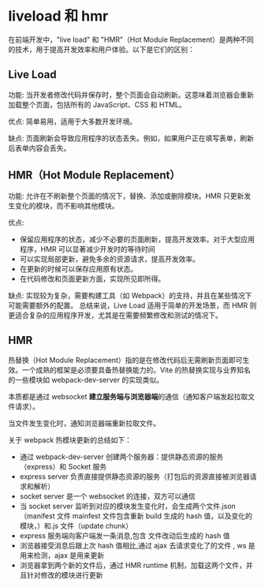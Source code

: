 # liveload 和 hmr

在前端开发中，"live load" 和 "HMR"（Hot Module Replacement）是两种不同的技术，用于提高开发效率和用户体验。以下是它们的区别：

## Live Load

功能: 当开发者修改代码并保存时，整个页面会自动刷新。这意味着浏览器会重新加载整个页面，包括所有的 JavaScript、CSS 和 HTML。

优点: 简单易用，适用于大多数开发环境。

缺点: 页面刷新会导致应用程序的状态丢失。例如，如果用户正在填写表单，刷新后表单内容会丢失。

## HMR（Hot Module Replacement）

功能: 允许在不刷新整个页面的情况下，替换、添加或删除模块。HMR 只更新发生变化的模块，而不影响其他模块。

优点:

- 保留应用程序的状态，减少不必要的页面刷新，提高开发效率。对于大型应用程序，HMR 可以显著减少开发时的等待时间
- 可以实现局部更新，避免多余的资源请求，提高开发效率。
- 在更新的时候可以保存应用原有状态。
- 在代码修改和页面更新方面，实现所见即所得。

缺点: 实现较为复杂，需要构建工具（如 Webpack）的支持，并且在某些情况下可能需要额外的配置。
总结来说，Live Load 适用于简单的开发场景，而 HMR 则更适合复杂的应用程序开发，尤其是在需要频繁修改和测试的情况下。

## HMR

热替换（Hot Module Replacement）指的是在修改代码后无需刷新页面即可生效。一个成熟的框架是必须要具备热替换能力的。Vite 的热替换实现与业界知名的一些模块如 webpack-dev-server 的实现类似。

本质都是通过 websocket **建立服务端与浏览器端**的通信（通知客户端发起拉取文件请求）。

当文件发生变化时，通知浏览器端重新拉取文件。

关于 webpack 热模块更新的总结如下：

- 通过 webpack-dev-server 创建两个服务器：提供静态资源的服务（express）和 Socket 服务
- express server 负责直接提供静态资源的服务（打包后的资源直接被浏览器请求和解析）
- socket server 是一个 websocket 的连接，双方可以通信
- 当 socket server 监听到对应的模块发生变化时，会生成两个文件.json（manifest 文件 mainfest 文件包含重新 build 生成的 hash 值，以及变化的模块，）和.js 文件（update chunk）
- express 服务端向客户端发一条消息,包含 文件改动后生成的 hash 值
- 浏览器接受消息后跟上次 hash 值相比,通过 ajax 去请求变化了的文件 , ws 是用来检测，ajax 是用来更新
- 浏览器拿到两个新的文件后，通过 HMR runtime 机制，加载这两个文件，并且针对修改的模块进行更新
